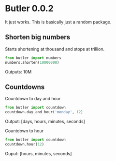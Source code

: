 # Butler 0.0.2
It just works. This is basically just a random package.

## Shorten big numbers
Starts shortening at thousand and stops at trillion.
```python
from butler import numbers
numbers.shorten(10000000)
```
Outputs: 10M

## Countdowns
Countdown to day and hour
```python
from butler import countdown
countdown.day_and_hour('monday', 12)
```
Output: [days, hours, minutes, seconds]

Countdown to hour
```python
from butler import countdown
countdown.hour(12)
```
Ouput: [hours, minutes, seconds]
